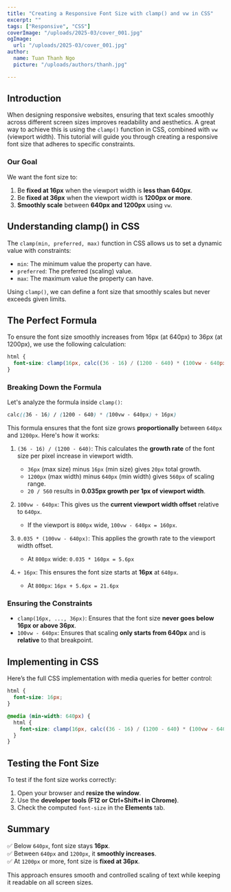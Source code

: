 ```yaml
---
title: "Creating a Responsive Font Size with clamp() and vw in CSS"
excerpt: ""
tags: ["Responsive", "CSS"]
coverImage: "/uploads/2025-03/cover_001.jpg"
ogImage:
  url: "/uploads/2025-03/cover_001.jpg"
author:
  name: Tuan Thanh Ngo
  picture: "/uploads/authors/thanh.jpg"

---
```


## Introduction

When designing responsive websites, ensuring that text scales smoothly across different screen sizes improves readability and aesthetics. A great way to achieve this is using the `clamp()` function in CSS, combined with `vw` (viewport width). This tutorial will guide you through creating a responsive font size that adheres to specific constraints.

### Our Goal

We want the font size to:

1. Be **fixed at 16px** when the viewport width is **less than 640px**.
2. Be **fixed at 36px** when the viewport width is **1200px or more**.
3. **Smoothly scale** between **640px and 1200px** using `vw`.

## Understanding clamp() in CSS

The `clamp(min, preferred, max)` function in CSS allows us to set a dynamic value with constraints:

- `min`: The minimum value the property can have.
- `preferred`: The preferred (scaling) value.
- `max`: The maximum value the property can have.

Using `clamp()`, we can define a font size that smoothly scales but never exceeds given limits.

## The Perfect Formula

To ensure the font size smoothly increases from 16px (at 640px) to 36px (at 1200px), we use the following calculation:

```css
html {
  font-size: clamp(16px, calc((36 - 16) / (1200 - 640) * (100vw - 640px) + 16px), 36px);
}
```

### Breaking Down the Formula

Let's analyze the formula inside `clamp()`:

```css
calc((36 - 16) / (1200 - 640) * (100vw - 640px) + 16px)
```

This formula ensures that the font size grows **proportionally** between `640px` and `1200px`. Here's how it works:

1. `(36 - 16) / (1200 - 640)`: This calculates the **growth rate** of the font size per pixel increase in viewport width.

   - `36px` (max size) minus `16px` (min size) gives `20px` total growth.
   - `1200px` (max width) minus `640px` (min width) gives `560px` of scaling range.
   - `20 / 560` results in **0.035px growth per 1px of viewport width**.

2. `100vw - 640px`: This gives us the **current viewport width offset** relative to `640px`.

   - If the viewport is `800px` wide, `100vw - 640px = 160px`.

3. `0.035 * (100vw - 640px)`: This applies the growth rate to the viewport width offset.

   - At `800px` wide: `0.035 * 160px = 5.6px`

4. `+ 16px`: This ensures the font size starts at **16px** at `640px`.

   - At `800px`: `16px + 5.6px = 21.6px`

### Ensuring the Constraints

- `clamp(16px, ..., 36px)`: Ensures that the font size **never goes below 16px or above 36px**.
- `100vw - 640px`: Ensures that scaling **only starts from 640px** and is **relative** to that breakpoint.

## Implementing in CSS

Here’s the full CSS implementation with media queries for better control:

```css
html {
  font-size: 16px;
}

@media (min-width: 640px) {
  html {
    font-size: clamp(16px, calc((36 - 16) / (1200 - 640) * (100vw - 640px) + 16px), 36px);
  }
}
```

## Testing the Font Size

To test if the font size works correctly:

1. Open your browser and **resize the window**.
2. Use the **developer tools (F12 or Ctrl+Shift+I in Chrome)**.
3. Check the computed `font-size` in the **Elements** tab.

## Summary

✅ Below `640px`, font size stays **16px**.\
✅ Between `640px` and `1200px`, it **smoothly increases**.\
✅ At `1200px` or more, font size is **fixed at 36px**.

This approach ensures smooth and controlled scaling of text while keeping it readable on all screen sizes.
